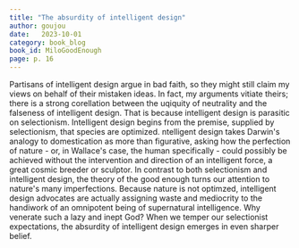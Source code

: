 ```yaml
---
title: "The absurdity of intelligent design"
author: goujou
date:   2023-10-01
category: book_blog
book_id: MiloGoodEnough
page: p. 16
---
```

Partisans of intelligent design argue in bad faith, so they might still claim my views on behalf of their mistaken ideas.
In fact, my arguments vitiate theirs; there is a strong corellation between the uqiquity of neutrality and the falseness of intelligent design.
That is because intelligent design is parasitic on selectionism.
Intelligent design begins from the premise, supplied by selectionism, that species are optimized.
ntelligent design takes Darwin's analogy to domestication as more than figurative, asking how the perfection of nature - or, in Wallace's case, the human specifically - could possibly be achieved without the intervention and direction of an intelligent force, a great cosmic breeder or sculptor.
In contrast to both selectionism and intelligent design, the theory of the good enough turns our attention to nature's many imperfections.
Because nature is not optimzed, intelligent design advocates are actually assigning waste and mediocrity to the handiwork of an omnipotent being of supernatural intelligence. Why venerate such a lazy and inept God?
When we temper our selectionist expectations, the absurdity of intelligent design emerges in even sharper belief.
